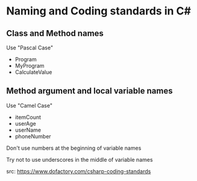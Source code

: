 # Naming and Coding standards in C\#

## Class and Method names

Use "Pascal Case"

* Program
* MyProgram
* CalculateValue

## Method argument and local variable names

Use "Camel Case"

* itemCount
* userAge
* userName
* phoneNumber

Don't use numbers at the beginning of variable names

Try not to use underscores in the middle of variable names

src: https://www.dofactory.com/csharp-coding-standards
